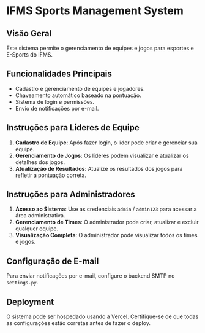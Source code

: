 # IFMS Sports Management System

## Visão Geral
Este sistema permite o gerenciamento de equipes e jogos para esportes e E-Sports do IFMS.

## Funcionalidades Principais
- Cadastro e gerenciamento de equipes e jogadores.
- Chaveamento automático baseado na pontuação.
- Sistema de login e permissões.
- Envio de notificações por e-mail.

## Instruções para Líderes de Equipe
1. **Cadastro de Equipe**: Após fazer login, o líder pode criar e gerenciar sua equipe.
2. **Gerenciamento de Jogos**: Os líderes podem visualizar e atualizar os detalhes dos jogos.
3. **Atualização de Resultados**: Atualize os resultados dos jogos para refletir a pontuação correta.

## Instruções para Administradores
1. **Acesso ao Sistema**: Use as credenciais `admin` / `admin123` para acessar a área administrativa.
2. **Gerenciamento de Times**: O administrador pode criar, atualizar e excluir qualquer equipe.
3. **Visualização Completa**: O administrador pode visualizar todos os times e jogos.

## Configuração de E-mail
Para enviar notificações por e-mail, configure o backend SMTP no `settings.py`.

## Deployment
O sistema pode ser hospedado usando a Vercel. Certifique-se de que todas as configurações estão corretas antes de fazer o deploy.

